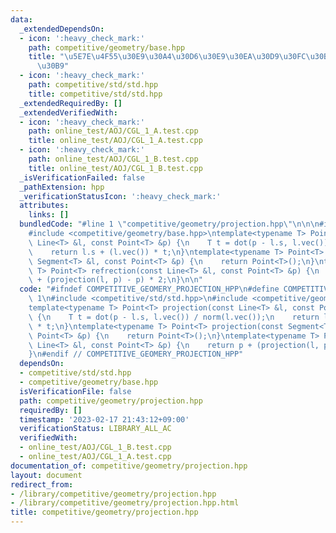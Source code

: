 ```yaml
---
data:
  _extendedDependsOn:
  - icon: ':heavy_check_mark:'
    path: competitive/geometry/base.hpp
    title: "\u5E7E\u4F55\u30E9\u30A4\u30D6\u30E9\u30EA\u30D9\u30FC\u30B9\u30AF\u30E9\
      \u30B9"
  - icon: ':heavy_check_mark:'
    path: competitive/std/std.hpp
    title: competitive/std/std.hpp
  _extendedRequiredBy: []
  _extendedVerifiedWith:
  - icon: ':heavy_check_mark:'
    path: online_test/AOJ/CGL_1_A.test.cpp
    title: online_test/AOJ/CGL_1_A.test.cpp
  - icon: ':heavy_check_mark:'
    path: online_test/AOJ/CGL_1_B.test.cpp
    title: online_test/AOJ/CGL_1_B.test.cpp
  _isVerificationFailed: false
  _pathExtension: hpp
  _verificationStatusIcon: ':heavy_check_mark:'
  attributes:
    links: []
  bundledCode: "#line 1 \"competitive/geometry/projection.hpp\"\n\n\n#include <competitive/std/std.hpp>\n\
    #include <competitive/geometry/base.hpp>\ntemplate<typename T> Point<T> projection(const\
    \ Line<T> &l, const Point<T> &p) {\n    T t = dot(p - l.s, l.vec()) / norm(l.vec());\n\
    \    return l.s + (l.vec()) * t;\n}\ntemplate<typename T> Point<T> projection(const\
    \ Segment<T> &l, const Point<T> &p) {\n    return Point<T>();\n}\ntemplate<typename\
    \ T> Point<T> refrection(const Line<T> &l, const Point<T> &p) {\n    return p\
    \ + (projection(l, p) - p) * 2;\n}\n\n"
  code: "#ifndef COMPETITIVE_GEOMERY_PROJECTION_HPP\n#define COMPETITIVE_GEOMERY_PROJECTION_HPP\
    \ 1\n#include <competitive/std/std.hpp>\n#include <competitive/geometry/base.hpp>\n\
    template<typename T> Point<T> projection(const Line<T> &l, const Point<T> &p)\
    \ {\n    T t = dot(p - l.s, l.vec()) / norm(l.vec());\n    return l.s + (l.vec())\
    \ * t;\n}\ntemplate<typename T> Point<T> projection(const Segment<T> &l, const\
    \ Point<T> &p) {\n    return Point<T>();\n}\ntemplate<typename T> Point<T> refrection(const\
    \ Line<T> &l, const Point<T> &p) {\n    return p + (projection(l, p) - p) * 2;\n\
    }\n#endif // COMPETITIVE_GEOMERY_PROJECTION_HPP"
  dependsOn:
  - competitive/std/std.hpp
  - competitive/geometry/base.hpp
  isVerificationFile: false
  path: competitive/geometry/projection.hpp
  requiredBy: []
  timestamp: '2023-02-17 21:43:12+09:00'
  verificationStatus: LIBRARY_ALL_AC
  verifiedWith:
  - online_test/AOJ/CGL_1_B.test.cpp
  - online_test/AOJ/CGL_1_A.test.cpp
documentation_of: competitive/geometry/projection.hpp
layout: document
redirect_from:
- /library/competitive/geometry/projection.hpp
- /library/competitive/geometry/projection.hpp.html
title: competitive/geometry/projection.hpp
---
```

